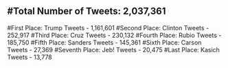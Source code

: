 #Total Number of Tweets: 2,037,361 
---
#First Place: Trump Tweets - 1,161,601
#Second Place: Clinton Tweets - 252,917
#Third Place: Cruz Tweets - 230,132
#Fourth Place: Rubio Tweets - 185,750
#Fifth Place: Sanders Tweets - 145,361
#Sixth Place: Carson Tweets - 27,369
#Seventh Place: Jeb! Tweets - 20,475
#Last Place: Kasich Tweets - 13,778
